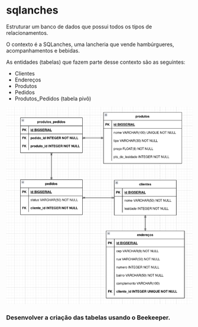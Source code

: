# sqlanches

Estruturar um banco de dados que possui todos os tipos de relacionamentos.

O contexto é a SQLanches, uma lancheria que vende hambúrgueres, acompanhamentos e bebidas.

As entidades (tabelas) que fazem parte desse contexto são as seguintes:

- Clientes
- Endereços
- Produtos
- Pedidos
- Produtos_Pedidos (tabela pivô)

<img src="./assets/sqlanches_der.png" alt="imagem de um Diagrama de Relacinamento"/>

### **Desenvolver a criação das tabelas usando o Beekeeper.**
